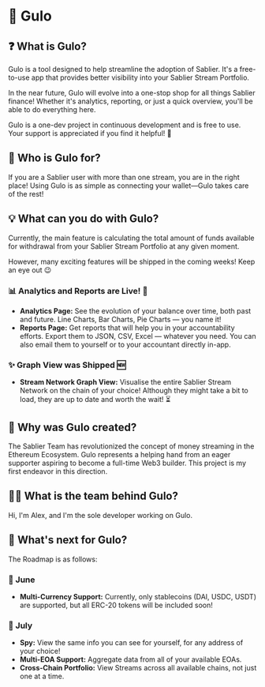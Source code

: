 # 🌟 Gulo

## ❓ What is Gulo?

Gulo is a tool designed to help streamline the adoption of Sablier. It's a free-to-use app that provides better visibility into your Sablier Stream Portfolio.

In the near future, Gulo will evolve into a one-stop shop for all things Sablier finance! Whether it's analytics, reporting, or just a quick overview, you'll be able to do everything here.

Gulo is a one-dev project in continuous development and is free to use. Your support is appreciated if you find it helpful! 🫡

## 👥 Who is Gulo for?

If you are a Sablier user with more than one stream, you are in the right place! Using Gulo is as simple as connecting your wallet—Gulo takes care of the rest!

## 💡 What can you do with Gulo?

Currently, the main feature is calculating the total amount of funds available for withdrawal from your Sablier Stream Portfolio at any given moment.

However, many exciting features will be shipped in the coming weeks! Keep an eye out 😉

### 📊 Analytics and Reports are Live! 💯

-   **Analytics Page:** See the evolution of your balance over time, both past and future. Line Charts, Bar Charts, Pie Charts — you name it!
-   **Reports Page:** Get reports that will help you in your accountability efforts. Export them to JSON, CSV, Excel — whatever you need. You can also email them to yourself or to your accountant directly in-app.

### ✨ Graph View was Shipped 🆕

-   **Stream Network Graph View:** Visualise the entire Sablier Stream Network on the chain of your choice! Although they might take a bit to load, they are up to date and worth the wait! ⏳

## 🌱 Why was Gulo created?

The Sablier Team has revolutionized the concept of money streaming in the Ethereum Ecosystem. Gulo represents a helping hand from an eager supporter aspiring to become a full-time Web3 builder. This project is my first endeavor in this direction.

## 👨‍💻 What is the team behind Gulo?

Hi, I'm Alex, and I'm the sole developer working on Gulo.

## 🔮 What's next for Gulo?

The Roadmap is as follows:

### 📅 June

-   **Multi-Currency Support:** Currently, only stablecoins (DAI, USDC, USDT) are supported, but all ERC-20 tokens will be included soon!

### 📅 July

-   **Spy:** View the same info you can see for yourself, for any address of your choice!
-   **Multi-EOA Support:** Aggregate data from all of your available EOAs.
-   **Cross-Chain Portfolio:** View Streams across all available chains, not just one at a time.
